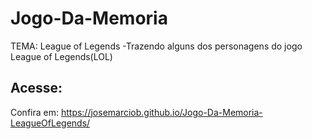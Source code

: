 # Jogo-Da-Memoria
TEMA: League of Legends
-Trazendo alguns dos personagens do jogo League of Legends(LOL)

## Acesse:
Confira em: https://josemarciob.github.io/Jogo-Da-Memoria-LeagueOfLegends/
